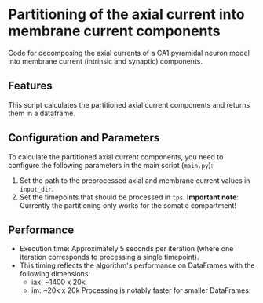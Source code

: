 # Partitioning of the axial current into membrane current components
Code for decomposing the axial currents of a CA1 pyramidal neuron model into membrane current (intrinsic and synaptic) components.

## **Features**

This script calculates the partitioned axial current components and returns them in a dataframe.

## **Configuration and Parameters**

To calculate the partitioned axial current components, you need to configure the following parameters in the main script (`main.py`):

1. Set the path to the preprocessed axial and membrane current values in `input_dir`.
2. Set the timepoints that should be processed in `tps`.
**Important note**: Currently the partitioning only works for the somatic compartment!

## **Performance**
- Execution time: Approximately 5 seconds per iteration (where one iteration corresponds to processing a single timepoint).
- This timing reflects the algorithm's performance on DataFrames with the following dimensions:
  - iax: ~1400 x 20k
  - im: ~20k x 20k
  Processing is notably faster for smaller DataFrames.